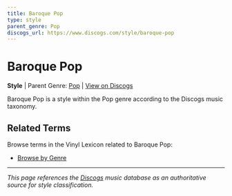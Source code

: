 ```yaml
---
title: Baroque Pop
type: style
parent_genre: Pop
discogs_url: https://www.discogs.com/style/baroque-pop
---
```


# Baroque Pop

**Style** | Parent Genre: [Pop](../genres/pop.md) | [View on Discogs](https://www.discogs.com/style/baroque-pop)

Baroque Pop is a style within the Pop genre according to the Discogs music taxonomy.

## Related Terms

Browse terms in the Vinyl Lexicon related to Baroque Pop:

- [Browse by Genre](../tags/genres.md)

---

*This page references the [Discogs](https://www.discogs.com/style/baroque-pop) music database as an authoritative source for style classification.*
